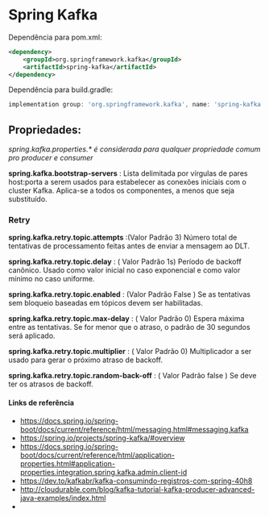 # Spring Kafka

Dependência para pom.xml:
```xml
<dependency>
    <groupId>org.springframework.kafka</groupId>
    <artifactId>spring-kafka</artifactId>
</dependency>
```
Dependência para build.gradle:
```groovy
implementation group: 'org.springframework.kafka', name: 'spring-kafka', version: '2.9.0'
```

## Propriedades:

_spring.kafka.properties.* é considerada para qualquer propriedade comum pro producer e consumer_

**spring.kafka.bootstrap-servers** : Lista delimitada por vírgulas de pares host:porta a serem usados ​​para estabelecer as conexões iniciais com o cluster Kafka. Aplica-se a todos os componentes, a menos que seja substituído.


### Retry

**spring.kafka.retry.topic.attempts** :(Valor Padrão 3) Número total de tentativas de processamento feitas antes de enviar a mensagem ao DLT.

**spring.kafka.retry.topic.delay** : ( Valor Padrão 1s) Período de backoff canônico. Usado como valor inicial no caso exponencial e como valor mínimo no caso uniforme.

**spring.kafka.retry.topic.enabled** : (Valor Padrão False ) Se as tentativas sem bloqueio baseadas em tópicos devem ser habilitadas.

**spring.kafka.retry.topic.max-delay** : ( Valor Padrão 0) Espera máxima entre as tentativas. Se for menor que o atraso, o padrão de 30 segundos será aplicado.

**spring.kafka.retry.topic.multiplier** : ( Valor Padrão 0) Multiplicador a ser usado para gerar o próximo atraso de backoff.

**spring.kafka.retry.topic.random-back-off** : ( Valor Padrão false ) Se deve ter os atrasos de backoff.

#### Links de referência 

- https://docs.spring.io/spring-boot/docs/current/reference/html/messaging.html#messaging.kafka
- https://spring.io/projects/spring-kafka/#overview
- https://docs.spring.io/spring-boot/docs/current/reference/html/application-properties.html#application-properties.integration.spring.kafka.admin.client-id
- https://dev.to/kafkabr/kafka-consumindo-registros-com-spring-40h8
- http://cloudurable.com/blog/kafka-tutorial-kafka-producer-advanced-java-examples/index.html
- 